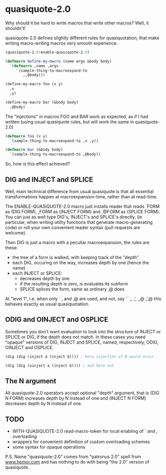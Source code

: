 quasiquote-2.0
==============

Why should it be hard to write macros that write other macros?
Well, it shouldn't!

quasiquote-2.0 defines slightly different rules for quasiquotation,
that make writing macro-writing macros very smooth experience.

```lisp
(quasiquote-2.0:enable-quasiquote-2.0)

(defmacro define-my-macro (name args &body body)
  `(defmacro ,name ,args
     `(sample-thing-to-macroexpand-to
        ,,@body)))

(define-my-macro foo (x y)
  ,x
  ,y)

(define-my-macro bar (&body body)
  ,@body)
```

The "injections" in macros FOO and BAR work as expected, as if I had written
(using usual quasiquote rules, but will work the same in quasiquote-2.0)
```lisp
(defmacro foo (x y)
  `(sample-thing-to-macroexpand-to ,x ,y))

(defmacro bar (&body body)
  `(sample-thing-to-macroexpand-to ,@body))
```


So, how is this effect achieved?


DIG and INJECT and SPLICE
-------------------------

Well, main technical difference from usual quasiquote is that all essential transformations
happen at macroexpansion-time, rather than at read-time.

The ENABLE-QUASIQUOTE-2.0 macro just installs reader that reads
`FORM as (DIG FORM), ,FORM as (INJECT FORM) and ,@FORM as (SPLICE FORM).
You can just as well type DIG's, INJECT's and SPLICE's directly, 
(in particular, when writing utility functions that generate macro-generating code)
or roll your own convenient reader syntax (pull requests are welcome).


Then DIG is just a macro with a peculiar macroexpansion, the rules
are these:
  * the tree of a form is walked, with keeping track of the "depth"
  * each DIG, occuring on the way, increases depth by one (hence the name)
  * each INJECT or SPLICE:
    * decreases depth by one
    * if the resulting depth is zero, is evaluates its subform
    * SPLICE splices the form, same as ordinary ,@ does

At "level 1", i.e. when only ` , and ,@ are used, and not, say `` ,, ,', ,,@ ,',@
this behaves exactly as usual quasiquotation.

ODIG and OINJECT and OSPLICE
----------------------------

Sometimes you don't want evaluation to look into the structure of INJECT or SPLICE or DIG,
if the depth does not match. In these cases you need "opaque" versions of
DIG, INJECT and SPLICE, named, respectively, ODIG, OINJECT and OSPLICE.

```lisp
(dig (dig (inject a (inject b)))) ; here injection of B would occur

(dig (dig (oinject a (inject b)))) ; and here not
```

The N argument
--------------

All quasiquote-2.0 operators accept optional "depth" argument, that is
(DIG N FORM) increases depth by N instead of one and
(INJECT N FORM) decreases depth by N instead of one.


TODO
----

* WITH-QUASIQUOTE-2.0 read-macro-token for local enabling of ` and , overloading
* wrappers for convenient definition of custom overloading schemes
* some syntax for opaque operations

P.S. Name "quasiquote-2.0" comes from "patronus 2.0" spell from www.hpmor.com
     and has nothing to do with being "the 2.0" version of quasiquote.